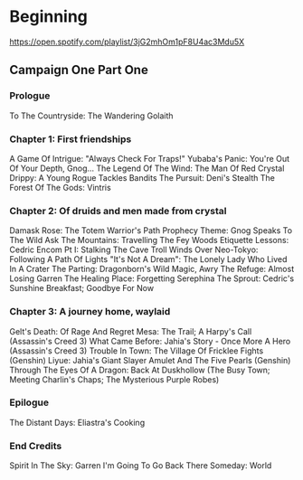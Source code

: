 # Beginning

https://open.spotify.com/playlist/3jG2mhOm1pF8U4ac3Mdu5X

## Campaign One Part One
### Prologue

To The Countryside: The Wandering Golaith

### Chapter 1: First friendships

A Game Of Intrigue: "Always Check For Traps!"
Yubaba's Panic: You're Out Of Your Depth, Gnog...
The Legend Of The Wind: The Man Of Red Crystal
Drippy: A Young Rogue Tackles Bandits
The Pursuit: Deni's Stealth
The Forest Of The Gods: Vintris

### Chapter 2: Of druids and men made from crystal

Damask Rose: The Totem Warrior's Path
Prophecy Theme: Gnog Speaks To The Wild
Ask The Mountains: Travelling The Fey Woods
Etiquette Lessons: Cedric
Encom Pt I: Stalking The Cave Troll
Winds Over Neo-Tokyo: Following A Path Of Lights
"It's Not A Dream": The Lonely Lady Who Lived In A Crater
The Parting: Dragonborn's Wild Magic, Awry
The Refuge: Almost Losing Garren
The Healing Place: Forgetting Serephina
The Sprout: Cedric's Sunshine Breakfast; Goodbye For Now

### Chapter 3: A journey home, waylaid

Gelt's Death: Of Rage And Regret
Mesa: The Trail; A Harpy's Call
(Assassin's Creed 3) What Came Before: Jahia's Story - Once More A Hero
(Assassin's Creed 3) Trouble In Town: The Village Of Fricklee Fights
(Genshin) Liyue: Jahia's Giant Slayer Amulet And The Five Pearls
(Genshin) Through The Eyes Of A Dragon: Back At Duskhollow (The Busy Town; Meeting Charlin's Chaps; The Mysterious Purple Robes)

### Epilogue

The Distant Days: Eliastra's Cooking

### End Credits

Spirit In The Sky: Garren
I'm Going To Go Back There Someday: World
